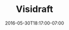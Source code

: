 ---
title: "Visidraft"
description: "We designed a new identity, website and user interface for an augmented reality app that allows architects and contractors to visualize their construction projects in real time. "
date: "2016-05-30T18:17:00-07:00"
gallery: 
  - 
    url: "/assets/images/visidraft-logo_Artboard%2047%20copy%205.jpg"
    caption: " "
  - 
    url: "/assets/images/portfoio-visidraft-1.jpg"
    caption: " "
  - 
    url: "/assets/images/visidraft-trio.jpg"
    caption: "The website uses bold colors to differentiate between different target markets."
  - 
    url: "/assets/images/visidraft-logo-41.jpg"
    caption: "This hand-drawn logo reflects the transformation from 2D to 3D while providing a creative optical illusion."
  - 
    url: "/assets/images/visidraft-mockup-2-lowres.jpg"
    caption: " "
  - 
    url: "/assets/images/visidraft-bcards-mockup.jpg"
    caption: " "
tags: "logo,development,static,responsive"
---